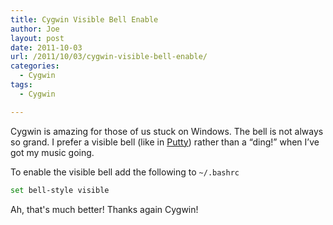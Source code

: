 ```yaml
---
title: Cygwin Visible Bell Enable
author: Joe
layout: post
date: 2011-10-03
url: /2011/10/03/cygwin-visible-bell-enable/
categories:
  - Cygwin
tags:
  - Cygwin

---
```

Cygwin is amazing for those of us stuck on Windows. The bell is not always so grand. I prefer a visible bell (like in [Putty](http://www.chiark.greenend.org.uk/~sgtatham/putty/download.html)) rather than a &#8220;ding!&#8221; when I&#8217;ve got my music going.

To enable the visible bell add the following to `~/.bashrc`

```bash
set bell-style visible
```

Ah, that's much better! Thanks again Cygwin!
